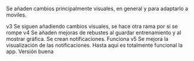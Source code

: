 Se añaden cambios principalmente visuales, en general y para adaptarlo a moviles.

v3
Se siguen añadiendo cambios visuales, se hace otra rama por si se rompe
v4
Se añaden mejoras de rebustes al guardar entrenamiento y al mostrar gráfica. Se crean notificaciones. Funciona
v5
Se mejora la visualización de las notificaciones. Hasta aquí es totalmente funcional la app. Versión buena

